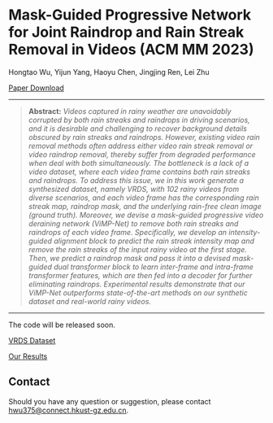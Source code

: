# Mask-Guided Progressive Network for Joint Raindrop and Rain Streak Removal in Videos (ACM MM 2023)
Hongtao Wu, Yijun Yang, Haoyu Chen, Jingjing Ren, Lei Zhu

[Paper Download](https://dl.acm.org/doi/abs/10.1145/3581783.3612001)

<hr />

> **Abstract:** *Videos captured in rainy weather are unavoidably corrupted by both rain streaks and raindrops in driving scenarios, and it is desirable and challenging to recover background details obscured by rain streaks and raindrops. However, existing video rain removal methods often address either video rain streak removal or video raindrop removal, thereby suffer from degraded performance when deal with both simultaneously. The bottleneck is a lack of a video dataset, where each video frame contains both rain streaks and raindrops. To address this issue, we in this work generate a synthesized dataset, namely VRDS, with 102 rainy videos from diverse scenarios, and each video frame has the corresponding rain streak map, raindrop mask, and the underlying rain-free clean image (ground truth). Moreover, we devise a mask-guided progressive video deraining network (ViMP-Net) to remove both rain streaks and raindrops of each video frame. Specifically, we develop an intensity-guided alignment block to predict the rain streak intensity map and remove the rain streaks of the input rainy video at the first stage. Then, we predict a raindrop mask and pass it into a devised mask-guided dual transformer block to learn inter-frame and intra-frame transformer features, which are then fed into a decoder for further eliminating raindrops. Experimental results demonstrate that our ViMP-Net outperforms state-of-the-art methods on our synthetic dataset and real-world rainy videos.*
<hr />

The code will be released soon.

[VRDS Dataset](https://hkustgz-my.sharepoint.com/:f:/g/personal/hwu375_connect_hkust-gz_edu_cn/EmI_nfrnMyNAohEwNtnq50MB22RWxp-x_mtp264aVzOxlA?e=CjP3kO)


[Our Results](https://hkustgz-my.sharepoint.com/:u:/g/personal/hwu375_connect_hkust-gz_edu_cn/EVM_XI3KcE9DgQaE9hbXvLQBjhnMP0rvQnSVcnOFcsMyTA?e=7tE2Kk)


## Contact
Should you have any question or suggestion, please contact hwu375@connect.hkust-gz.edu.cn.
